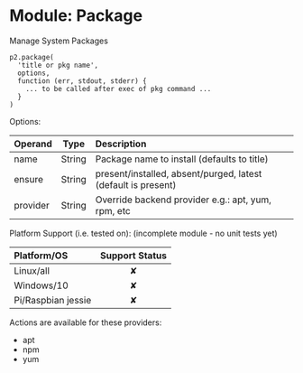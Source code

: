 # Module: Package

Manage System Packages

    p2.package(
      'title or pkg name',
      options,
      function (err, stdout, stderr) {
        ... to be called after exec of pkg command ...
      }
    )

Options:

| Operand    | Type    | Description                                                |
|:-----------|---------|:-----------------------------------------------------------|
| name       | String  | Package name to install (defaults to title) |
| ensure     | String  | present/installed, absent/purged, latest (default is present) |
| provider   | String  | Override backend provider e.g.: apt, yum, rpm, etc |

Platform Support (i.e. tested on):
(incomplete module - no unit tests yet)

| Platform/OS | Support Status |
|:------------|:--------------:|
| Linux/all   | &#x2718; |
| Windows/10  | &#x2718; |
| Pi/Raspbian jessie  | &#x2718; |

Actions are available for these providers:
* apt
* npm
* yum
